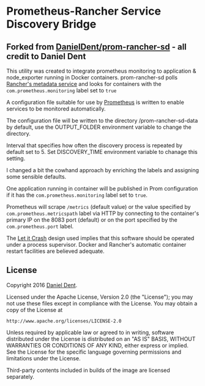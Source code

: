 # Prometheus-Rancher Service Discovery Bridge

## Forked from [DanielDent/prom-rancher-sd](https://github.com/DanielDent/prom-rancher-sd) - all credit to Daniel Dent

This utility was created to integrate prometheus monitoring to application & node_exporter running in Docker containers.
prom-rancher-sd polls [Rancher's metadata service](http://docs.rancher.com/rancher/metadata-service/) and looks for containers with the `com.prometheus.monitoring` label set to `true`

A configuration file suitable for use by [Prometheus](http://prometheus.io/) is written to enable services to be monitored automatically.

The configuration file will be written to the directory /prom-rancher-sd-data by default, use the OUTPUT_FOLDER environment variable to change the directory.

Interval that specifies how often the discovery process is repeated by default set to 5. Set DISCOVERY_TIME environment variable to chanage this setting.

I changed a bit the cowhand approach by enriching the labels and assigning some sensible defaults.

One application running in container will be published in Prom configuration if it has the `com.prometheus.monitoring` label set to `true`.

Prometheus will scrape `/metrics` (default value) or the value specified by `com.prometheus.metricspath` label via HTTP by connecting to the container's primary IP on the 8083 port (default) or on the port specified by the `com.prometheus.port` label.

The [Let it Crash](http://c2.com/cgi/wiki?LetItCrash) design used implies that this software should be operated under a process supervisor. Docker and Rancher's automatic container restart facilities are believed adequate.

## License

Copyright 2016 [Daniel Dent](https://www.danieldent.com/).

Licensed under the Apache License, Version 2.0 (the "License");
you may not use these files except in compliance with the License.
You may obtain a copy of the License at

    http://www.apache.org/licenses/LICENSE-2.0

Unless required by applicable law or agreed to in writing, software
distributed under the License is distributed on an "AS IS" BASIS,
WITHOUT WARRANTIES OR CONDITIONS OF ANY KIND, either express or implied.
See the License for the specific language governing permissions and
limitations under the License.

Third-party contents included in builds of the image are licensed separately.
